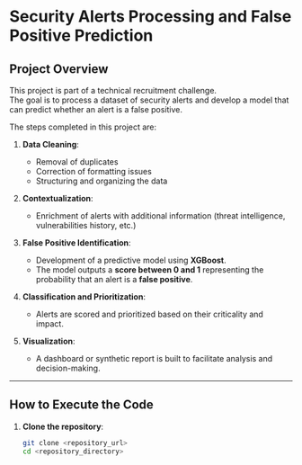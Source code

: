 # Security Alerts Processing and False Positive Prediction

## Project Overview

This project is part of a technical recruitment challenge.  
The goal is to process a dataset of security alerts and develop a model that can predict whether an alert is a false positive.

The steps completed in this project are:

1. **Data Cleaning**:  
   - Removal of duplicates
   - Correction of formatting issues
   - Structuring and organizing the data

2. **Contextualization**:  
   - Enrichment of alerts with additional information (threat intelligence, vulnerabilities history, etc.)

3. **False Positive Identification**:  
   - Development of a predictive model using **XGBoost**.
   - The model outputs a **score between 0 and 1** representing the probability that an alert is a **false positive**.

4. **Classification and Prioritization**:  
   - Alerts are scored and prioritized based on their criticality and impact.

5. **Visualization**:  
   - A dashboard or synthetic report is built to facilitate analysis and decision-making.

---

## How to Execute the Code

1. **Clone the repository**:
   ```bash
   git clone <repository_url>
   cd <repository_directory>
